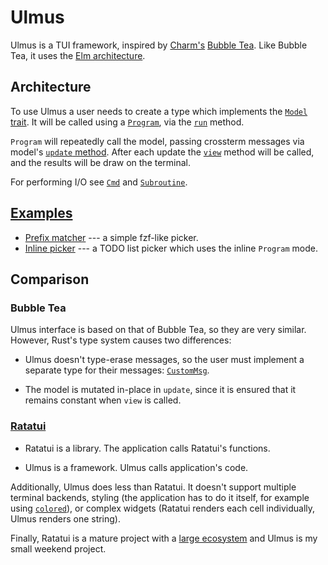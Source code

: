 # Ulmus

Ulmus is a TUI framework, inspired by [Charm's][charm] [Bubble Tea][bt].
Like Bubble Tea, it uses the [Elm architecture][ea].


## Architecture

To use Ulmus a user needs to create a type which implements the [`Model`
trait][Model].  It will be called using a [`Program`], via the [`run`]
method.

`Program` will repeatedly call the model, passing crossterm messages via
model's [`update` method][update].  After each update the [`view`]
method will be called, and the results will be draw on the terminal.

For performing I/O see [`Cmd`] and [`Subroutine`].


## [Examples]

- [Prefix matcher][examples-ip] --- a simple fzf-like picker.
- [Inline picker][examples-ip] --- a TODO list picker which uses the
  inline `Program` mode.


## Comparison

### Bubble Tea

Ulmus interface is based on that of Bubble Tea, so they are very
similar.  However, Rust's type system causes two differences:

- Ulmus doesn't type-erase messages, so the user must implement a
  separate type for their messages: [`CustomMsg`].

- The model is mutated in-place in `update`, since it is ensured that it
  remains constant when `view` is called.


### [Ratatui]

- Ratatui is a library.  The application calls Ratatui's functions.

- Ulmus is a framework.  Ulmus calls application's code.

Additionally, Ulmus does less than Ratatui.  It doesn't support multiple
terminal backends, styling (the application has to do it itself, for
example using [`colored`]), or complex widgets (Ratatui renders each
cell individually, Ulmus renders one string).

Finally, Ratatui is a mature project with a [large ecosystem][re] and
Ulmus is my small weekend project.


[charm]: https://charm.sh/
[bt]: https://github.com/charmbracelet/bubbletea
[ea]: https://guide.elm-lang.org/architecture/
[Model]: https://docs.rs/ulmus/latest/ulmus/trait.Model.html
[`Program`]: https://docs.rs/ulmus/latest/ulmus/struct.Program.html
[`run`]: https://docs.rs/ulmus/latest/ulmus/struct.Program.html#method.run
[update]: https://docs.rs/ulmus/latest/ulmus/trait.Model.html#tymethod.update
[`view`]: https://docs.rs/ulmus/latest/ulmus/trait.Model.html#tymethod.view
[`Cmd`]: https://docs.rs/ulmus/latest/ulmus/enum.Cmd.html
[`Subroutine`]: https://docs.rs/ulmus/latest/ulmus/type.Subroutine.html
[`CustomMsg`]: https://docs.rs/ulmus/latest/ulmus/trait.Model.html#associatedtype.CustomMsg
[Examples]: https://codeberg.org/kaathewise/ulmus/src/branch/trunk/examples
[examples-ip]: https://codeberg.org/kaathewise/ulmus/src/branch/trunk/examples/inline-picker.rs
[examples-pm]: https://codeberg.org/kaathewise/ulmus/src/branch/trunk/examples/prefix-matcher.rs
[Ratatui]: https://ratatui.rs/
[`colored`]: https://github.com/colored-rs/colored
[re]: https://ratatui.rs/showcase/third-party-widgets/
